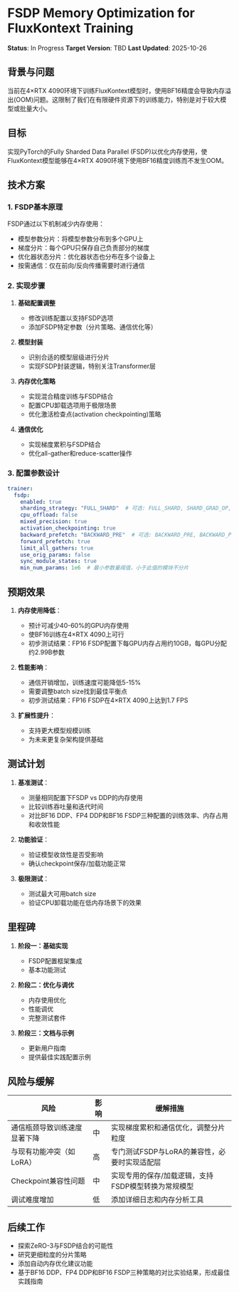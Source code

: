 # FSDP Memory Optimization for FluxKontext Training

**Status**: In Progress
**Target Version**: TBD
**Last Updated**: 2025-10-26

## 背景与问题

当前在4×RTX 4090环境下训练FluxKontext模型时，使用BF16精度会导致内存溢出(OOM)问题。这限制了我们在有限硬件资源下的训练能力，特别是对于较大模型或批量大小。

## 目标

实现PyTorch的Fully Sharded Data Parallel (FSDP)以优化内存使用，使FluxKontext模型能够在4×RTX 4090环境下使用BF16精度训练而不发生OOM。

## 技术方案

### 1. FSDP基本原理

FSDP通过以下机制减少内存使用：
- 模型参数分片：将模型参数分布到多个GPU上
- 梯度分片：每个GPU只保存自己负责部分的梯度
- 优化器状态分片：优化器状态也分布在多个设备上
- 按需通信：仅在前向/反向传播需要时进行通信

### 2. 实现步骤

1. **基础配置调整**
   - 修改训练配置以支持FSDP选项
   - 添加FSDP特定参数（分片策略、通信优化等）

2. **模型封装**
   - 识别合适的模型层级进行分片
   - 实现FSDP封装逻辑，特别关注Transformer层

3. **内存优化策略**
   - 实现混合精度训练与FSDP结合
   - 配置CPU卸载选项用于极限场景
   - 优化激活检查点(activation checkpointing)策略

4. **通信优化**
   - 实现梯度累积与FSDP结合
   - 优化all-gather和reduce-scatter操作

### 3. 配置参数设计

```yaml
trainer:
  fsdp:
    enabled: true
    sharding_strategy: "FULL_SHARD"  # 可选: FULL_SHARD, SHARD_GRAD_OP, NO_SHARD
    cpu_offload: false
    mixed_precision: true
    activation_checkpointing: true
    backward_prefetch: "BACKWARD_PRE"  # 可选: BACKWARD_PRE, BACKWARD_POST
    forward_prefetch: true
    limit_all_gathers: true
    use_orig_params: false
    sync_module_states: true
    min_num_params: 1e6  # 最小参数量阈值，小于此值的模块不分片
```

## 预期效果

1. **内存使用降低**：
   - 预计可减少40-60%的GPU内存使用
   - 使BF16训练在4×RTX 4090上可行
   - 初步测试结果：FP16 FSDP配置下每GPU内存占用约10GB，每GPU分配约2.99B参数

2. **性能影响**：
   - 通信开销增加，训练速度可能降低5-15%
   - 需要调整batch size找到最佳平衡点
   - 初步测试结果：FP16 FSDP在4×RTX 4090上达到1.7 FPS

3. **扩展性提升**：
   - 支持更大模型规模训练
   - 为未来更复杂架构提供基础

## 测试计划

1. **基准测试**：
   - 测量相同配置下FSDP vs DDP的内存使用
   - 比较训练吞吐量和迭代时间
   - 对比BF16 DDP、FP4 DDP和BF16 FSDP三种配置的训练效率、内存占用和收敛性能

2. **功能验证**：
   - 验证模型收敛性是否受影响
   - 确认checkpoint保存/加载功能正常

3. **极限测试**：
   - 测试最大可用batch size
   - 验证CPU卸载功能在低内存场景下的效果

## 里程碑

1. **阶段一：基础实现**
   - FSDP配置框架集成
   - 基本功能测试

2. **阶段二：优化与调优**
   - 内存使用优化
   - 性能调优
   - 完整测试套件

3. **阶段三：文档与示例**
   - 更新用户指南
   - 提供最佳实践配置示例

## 风险与缓解

| 风险 | 影响 | 缓解措施 |
|------|------|---------|
| 通信瓶颈导致训练速度显著下降 | 中 | 实现梯度累积和通信优化，调整分片粒度 |
| 与现有功能冲突（如LoRA） | 高 | 专门测试FSDP与LoRA的兼容性，必要时实现适配层 |
| Checkpoint兼容性问题 | 中 | 实现专用的保存/加载逻辑，支持FSDP模型转换为常规模型 |
| 调试难度增加 | 低 | 添加详细日志和内存分析工具 |

## 后续工作

- 探索ZeRO-3与FSDP结合的可能性
- 研究更细粒度的分片策略
- 添加自动内存优化建议功能
- 基于BF16 DDP、FP4 DDP和BF16 FSDP三种策略的对比实验结果，形成最佳实践指南

